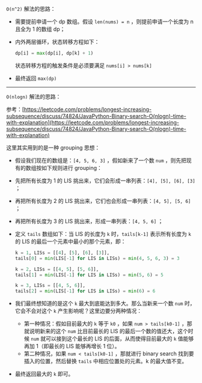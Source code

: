 `O(n^2)`​ 解法的思路：

- 需要提前申请一个 dp 数组。假设 `len(nums) = n` ，则提前申请一个长度为 n 且全为 1 的数组 dp；

- 内外两层循环，状态转移方程如下：

  ```python
  dp[i] = max(dp[i], dp[k] + 1)
  ```

  状态转移方程的触发条件是必须要满足 `nums[i] > nums[k]`

- 最终返回 `max(dp)`



****



`O(nlogn)`​ 解法的思路：

参考：[https://leetcode.com/problems/longest-increasing-subsequence/discuss/74824/JavaPython-Binary-search-O(nlogn)-time-with-explanation](https://leetcode.com/problems/longest-increasing-subsequence/discuss/74824/JavaPython-Binary-search-O(nlogn)-time-with-explanation)



这里其实用到的是一种 grouping 思想：

- 假设我们现在的数组是：`[4, 5, 6, 3]` ，假如新来了一个数 `num` ，则先把现有的数组按如下规则进行 grouping：

- 先把所有长度为 1 的 LIS 挑出来，它们会形成一串列表：`[4], [5], [6], [3]` ；

- 再把所有长度为 2 的 LIS 挑出来，它们也会形成一串列表：`[4, 5], [5, 6]` ；

- 再把所有长度为 3 的 LIS 挑出来，形成一串列表：`[4, 5, 6]` ；

- 定义 `tails` 数组如下：当 LIS 的长度为 `k` 时，`tails[k-1]` 表示所有长度为 `k` 的 LIS 的最后一个元素中最小的那个元素，即：

  ```python
  k = 1, LISs = [[4], [5], [6], [3]], 
  tails[0] = min(LIS[-1] for LIS in LISs) = min(4, 5, 6, 3) = 3
  
  k = 2, LISs = [[4, 5], [5, 6]], 
  tails[1] = min(LIS[-1] for LIS in LISs) = min(5, 6) = 5
  
  k = 3, LISs = [[4, 5, 6]], 
  tails[2] = min(LIS[-1] for LIS in LISs) = min(6) = 6
  ```

- 我们最终想知道的是这个 `k` 最大到底能达到多大。那么当新来一个数 `num` 时，它会不会对这个 `k` 产生影响呢？这里边要分两种情况：

  - 第一种情况：假如目前最大的 `k` 等于 `k0` ，如果 `num > tails[k0-1]` ，那就说明新来的这个 `num` 比目前最长的 LIS 的最后一个数的值还大，这个时候 `num` 就可以接到这个最长的 LIS 的后面，从而使得目前最大的 `k` 值能够再加 1（即最长的 LIS 能够再增长 1 位）。
  - 第二种情况，如果 `num < tails[k0-1]` ，那就进行 binary search 找到要插入的位置，然后替换 `tails` 中相应位置处的元素。k 的最大值不变。

- 最终返回最大的 `k` 即可。